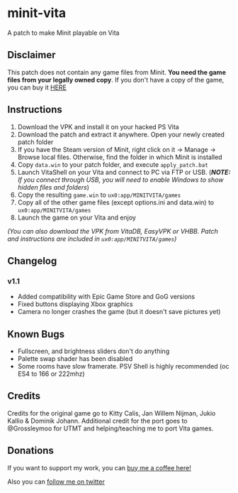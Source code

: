 # minit-vita
A patch to make Minit playable on Vita

###

## Disclaimer
This patch does not contain any game files from Minit. **You need the game files from your legally owned copy**.
If you don't have a copy of the game, you can buy it [HERE](https://store.steampowered.com/app/609490/Minit/)

## Instructions 
1. Download the VPK and install it on your hacked PS Vita
2. Download the patch and extract it anywhere. Open your newly created patch folder
3. If you have the Steam version of Minit, right click on it -> Manage -> Browse local files. Otherwise, find the folder in which Minit is installed
4. Copy `data.win` to your patch folder, and execute `apply_patch.bat`
5. Launch VitaShell on your Vita and connect to PC via FTP or USB. (***NOTE:*** *If you connect through USB, you will need to enable Windows to show hidden files and folders*)
6. Copy the resulting `game.win` to `ux0:app/MINITVITA/games`
7. Copy all of the other game files (except options.ini and data.win) to `ux0:app/MINITVITA/games`
8. Launch the game on your Vita and enjoy

_(You can also download the VPK from VitaDB, EasyVPK or VHBB. Patch and instructions are included in `ux0:app/MINITVITA/games`)_

## Changelog
### v1.1
- Added compatibility with Epic Game Store and GoG versions
- Fixed buttons displaying Xbox graphics
- Camera no longer crashes the game (but it doesn't save pictures yet)

## Known Bugs
* Fullscreen, and brightness sliders don't do anything
* Palette swap shader has been disabled
* Some rooms have slow framerate. PSV Shell is highly recommended (oc ES4 to 166 or 222mhz)

## Credits
Credits for the original game go to Kitty Calis, Jan Willem Nijman, Jukio Kallio & Dominik Johann.
Additional credit for the port goes to @Grossleymoo for UTMT and helping/teaching me to port Vita games.

## Donations
If you want to support my work, you can [buy me a coffee here!](https://www.buymeacoffee.com/m1s3ry)

Also you can [follow me on twitter](https://www.twitter.com/m1s3ry_)
